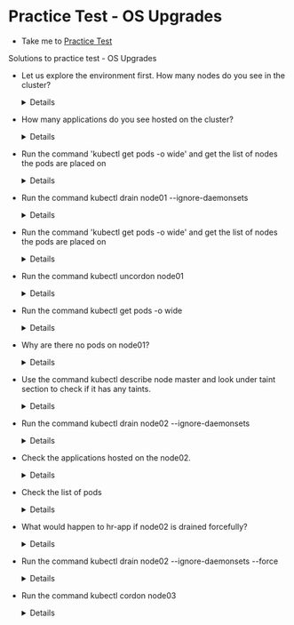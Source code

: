 # Practice Test - OS Upgrades
  - Take me to [Practice Test](https://kodekloud.com/courses/539883/lectures/9816648)
  
Solutions to practice test - OS Upgrades
- Let us explore the environment first. How many nodes do you see in the cluster?
  
  <details>
  ```
  $ kubectl get nodes
  ```
  </details>
  
- How many applications do you see hosted on the cluster?
  
  <details>
  ```
  $ kubectl get deploy
  ```
  </details>
  
- Run the command 'kubectl get pods -o wide' and get the list of nodes the pods are placed on
  
  <details>
  ```
  $ kubectl get pods -o wide
  ```
  </details>
  
- Run the command kubectl drain node01 --ignore-daemonsets
  
  <details>
  ```
  $ kubectl drain node01 --ignore-daemonsets
  ```
  </details>
  
- Run the command 'kubectl get pods -o wide' and get the list of nodes the pods are placed on
  
  <details>
  ```
  $ kubectl get pods -o wide
  ```
  </details>
  
- Run the command kubectl uncordon node01
  
  <details>
  ```
  $ kubectl uncordon node01
  ```
  </details>
  
- Run the command kubectl get pods -o wide
  
  <details>
  ```
  $ kubectl get pods -o wide
  ```
  </details>
  
- Why are there no pods on node01?
  
  <details>
  ```
  Only when new pods are created they will be scheduled
  ```
  </details>
  
- Use the command kubectl describe node master and look under taint section to check if it has any taints.
  
  <details>
  ```
  $ kubectl describe node master
  ```
  </details>
  
- Run the command kubectl drain node02 --ignore-daemonsets
  
  <details>
  ```
  $ kubectl drain node02 --ignore-daemonsets
  ```
  </details>
  
- Check the applications hosted on the node02.
  
  <details>
  ```
  node02 has a pod not part of a replicaset
  $ kubectl get pods -o wide
  ```
  </details>
  
- Check the list of pods
  
  <details>
  ```
  $ kubectl get pods -o wide
  ```
  </details>
    
- What would happen to hr-app if node02 is drained forcefully?
  
  <details>
  ```
  $ kubectl drain node02 --ignore-daemonsets --force
  hr-app will be lost forever
  ```
  </details>
    
- Run the command kubectl drain node02 --ignore-daemonsets --force

  <details>
  ```
  $ kubectl drain node02 --ignore-daemonsets --force
  ```
  </details>
  
- Run the command kubectl cordon node03
  
  <details>
  ```
  $ kubectl cordon node03
  ```
  </details>

